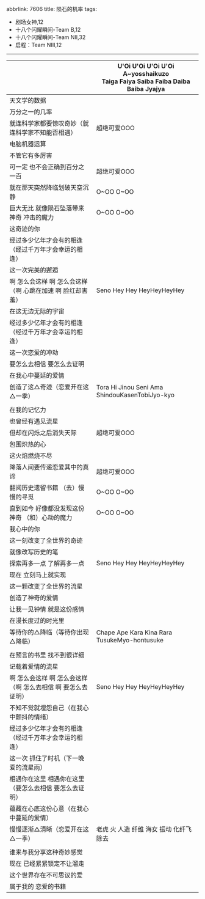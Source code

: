 abbrlink: 7606
title: 陨石的机率
tags:
  - 剧场女神,12
  - 十八个闪耀瞬间-Team B,12
  - 十八个闪耀瞬间-Team NII,32
  - 启程：Team NIII,12
---
|      |U'Oi U'Oi U'Oi U'Oi<br>A~yosshaikuzo<br>Taiga Faiya Saiba Faiba Daiba Baiba Jyajya|
|--|--|
|天文学的数据|      |
|万分之一的几率|      |
|就连科学家都要惊叹奇妙（就连科学家不知能否相遇）|超绝可爱OOO|
|电脑机器运算|      |
|不管它有多厉害|      |
|可一定 也不会正确到百分之一百|超绝可爱OOO|
|就在那天突然降临划破天空沉静|O~OO O~OO|
|巨大无比 就像陨石坠落带来神奇 冲击的魔力|O~OO O~OO|
|这奇迹的你|      |
|经过多少亿年才会有的相逢（经过千万年才会幸运的相逢）|      |
|这一次完美的邂逅|      |
|啊 怎么会这样 啊 怎么会这样（啊 心跳在加速 啊 脸红却害羞）|Seno Hey Hey HeyHeyHeyHey|
|在这无边无际的宇宙|      |
|经过多少亿年才会有的相逢（经过千万年才会幸运的相逢）|      |
|这一次恋爱的冲动|      |
|要怎么去相信 要怎么去证明|      |
|在我心中蔓延的爱情|      |
|创造了这△奇迹（恋爱开在这△一季）|Tora Hi Jinou Seni Ama ShindouKasenTobiJyo-kyo|
|      |      |
|在我的记忆力|      |
|也曾经有遇见流星|      |
|但却在闪烁之后消失天际|超绝可爱OOO|
|包围炽热的心|      |
|这火焰燃烧不尽|      |
|降落人间要传递恋爱其中的真谛|超绝可爱OOO|
|翻阅历史遗留书籍 （去）慢慢的寻觅|O~OO O~OO|
|直到如今 好像都没发现这份神奇 （和）心动的魔力|O~OO O~OO|
|我心中的你|      |
|这一刻改变了全世界的奇迹|      |
|就像改写历史的笔|      |
|探索再多一点 了解再多一点|Seno Hey Hey HeyHeyHeyHey|
|现在 立刻马上就实现|      |
|这一颗改变了全世界的流星|      |
|创造了神奇的爱情|      |
|让我一见钟情 就是这份感情|      |
|在漫长度过的时光里|      |
|等待你的△降临（等待你出现△降临）|Chape Ape Kara Kina Rara TusukeMyo-hontusuke|
|      |      |
|在预言的书里 找不到很详细|      |
|记载着爱情的流星|      |
|啊 怎么会这样 啊 怎么会这样（啊 怎么去相信 啊 要怎么去证明）|Seno Hey Hey HeyHeyHeyHey|
|不知不觉就埋怨自己（在我心中颤抖的情绪）|      |
|经过多少亿年才会有的相逢（经过千万年才会幸运的相逢）|      |
|这一次 抓住了时机（下一晚 爱的流星雨）|      |
|相遇你在这里 相遇你在这里（要怎么去相信 要怎么去证明）|      |
|蕴藏在心底这份心意（在我心中蔓延的爱情）|      |
|慢慢逐渐△清晰（恋爱开在这△一季）|老虎 火 人造 纤维 海女 振动 化纤飞除去|
|      |      |
|谁来与我分享这种奇妙感觉|      |
|现在 已经紧紧锁定不让溜走|      |
|这个世界存在不可思议的爱|      |
|属于我的 恋爱的书籍|      |
